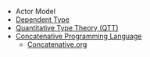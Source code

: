 - Actor Model
- [Dependent Type](https://en.wikipedia.org/wiki/Dependent_type)
- [Quantitative Type Theory (QTT)](https://bentnib.org/quantitative-type-theory.html)
- [Concatenative Programming Language](https://en.wikipedia.org/wiki/Concatenative_programming_language)
    - [Concatenative.org](https://concatenative.org/wiki/view/Front%20Page)
